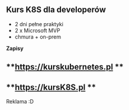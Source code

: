<!-- .slide: data-background="./resources/img/adv-back.jpg" -->
## Kurs K8S dla developerów <!-- .element: style="color:white" -->

- 2 dni pełne praktyki<!-- .element: style="color:white" -->
- 2 x Microsoft MVP <!-- .element: style="color:white" -->
- chmura + on-prem <!-- .element: style="color:white" -->

**Zapisy** <!-- .element: style="color:white" -->

## **https://kurskubernetes.pl<!-- .element: style="color:white; font-size:bigger;" --> ** 
## **https://kursK8S.pl<!-- .element: style="color:white; font-size:bigger;" --> ** 

<aside class="notes">
Reklama :D
</aside>
